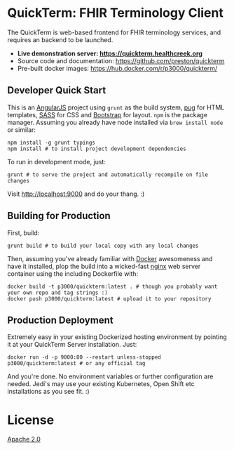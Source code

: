 # QuickTerm: FHIR Terminology Client

The QuickTerm is web-based frontend for FHIR terminology services, and requires an backend to be launched.

* **Live demonstration server: https://quickterm.healthcreek.org**
* Source code and documentation: https://github.com/preston/quickterm
* Pre-built docker images: https://hub.docker.com/r/p3000/quickterm/

## Developer Quick Start

This is an [AngularJS](https://angular.io) project using `grunt` as the build system, [pug](https://pugjs.org/api/getting-started.html) for HTML templates, [SASS](http://sass-lang.com) for CSS and [Bootstrap](http://getbootstrap.com/) for layout. `npm` is the package manager. Assuming you already have node installed via `brew install node` or similar:

	npm install -g grunt typings
	npm install # to install project development dependencies

To run in development mode, just:

	grunt # to serve the project and automatically recompile on file changes

Visit [http://localhost:9000](http://localhost:9000) and do your thang. :)

## Building for Production

First, build:

	grunt build # to build your local copy with any local changes

Then, assuming you've already familiar with [Docker](https://www.docker.com) awesomeness and have it installed, plop the build into a wicked-fast [nginx](http://nginx.org) web server container using the including Dockerfile with:

	docker build -t p3000/quickterm:latest . # though you probably want your own repo and tag strings :)
	docker push p3000/quickterm:latest # upload it to your repository

## Production Deployment

Extremely easy in your existing Dockerized hosting environment by pointing it at your QuickTerm Server installation. Just:

	docker run -d -p 9000:80 --restart unless-stopped p3000/quickterm:latest # or any official tag

And you're done. No environment variables or further configuration are needed. Jedi's may use your existing Kubernetes, Open Shift etc installations as you see fit. :)


# License

[Apache 2.0](https://www.apache.org/licenses/LICENSE-2.0)
